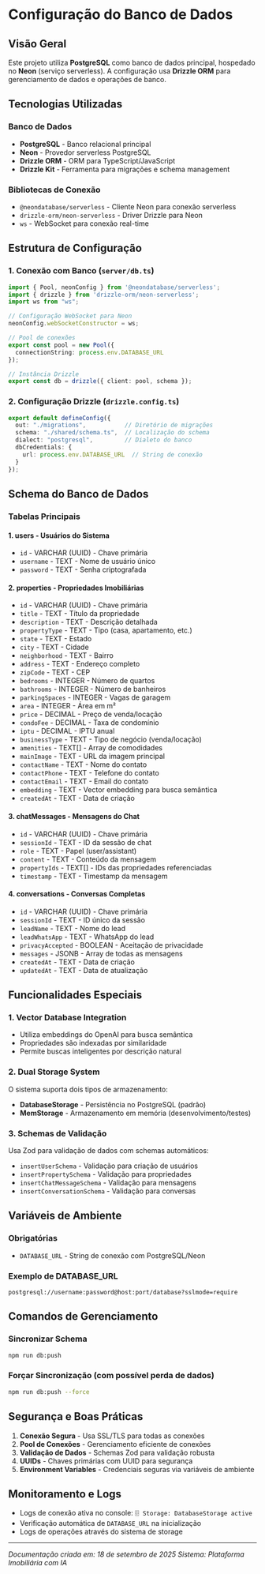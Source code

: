 # Configuração do Banco de Dados

## Visão Geral
Este projeto utiliza **PostgreSQL** como banco de dados principal, hospedado no **Neon** (serviço serverless). A configuração usa **Drizzle ORM** para gerenciamento de dados e operações de banco.

## Tecnologias Utilizadas

### Banco de Dados
- **PostgreSQL** - Banco relacional principal
- **Neon** - Provedor serverless PostgreSQL
- **Drizzle ORM** - ORM para TypeScript/JavaScript
- **Drizzle Kit** - Ferramenta para migrações e schema management

### Bibliotecas de Conexão
- `@neondatabase/serverless` - Cliente Neon para conexão serverless
- `drizzle-orm/neon-serverless` - Driver Drizzle para Neon
- `ws` - WebSocket para conexão real-time

## Estrutura de Configuração

### 1. Conexão com Banco (`server/db.ts`)
```typescript
import { Pool, neonConfig } from '@neondatabase/serverless';
import { drizzle } from 'drizzle-orm/neon-serverless';
import ws from "ws";

// Configuração WebSocket para Neon
neonConfig.webSocketConstructor = ws;

// Pool de conexões
export const pool = new Pool({ 
  connectionString: process.env.DATABASE_URL 
});

// Instância Drizzle
export const db = drizzle({ client: pool, schema });
```

### 2. Configuração Drizzle (`drizzle.config.ts`)
```typescript
export default defineConfig({
  out: "./migrations",           // Diretório de migrações
  schema: "./shared/schema.ts",  // Localização do schema
  dialect: "postgresql",         // Dialeto do banco
  dbCredentials: {
    url: process.env.DATABASE_URL  // String de conexão
  }
});
```

## Schema do Banco de Dados

### Tabelas Principais

#### 1. **users** - Usuários do Sistema
- `id` - VARCHAR (UUID) - Chave primária
- `username` - TEXT - Nome de usuário único
- `password` - TEXT - Senha criptografada

#### 2. **properties** - Propriedades Imobiliárias
- `id` - VARCHAR (UUID) - Chave primária
- `title` - TEXT - Título da propriedade
- `description` - TEXT - Descrição detalhada
- `propertyType` - TEXT - Tipo (casa, apartamento, etc.)
- `state` - TEXT - Estado
- `city` - TEXT - Cidade
- `neighborhood` - TEXT - Bairro
- `address` - TEXT - Endereço completo
- `zipCode` - TEXT - CEP
- `bedrooms` - INTEGER - Número de quartos
- `bathrooms` - INTEGER - Número de banheiros
- `parkingSpaces` - INTEGER - Vagas de garagem
- `area` - INTEGER - Área em m²
- `price` - DECIMAL - Preço de venda/locação
- `condoFee` - DECIMAL - Taxa de condomínio
- `iptu` - DECIMAL - IPTU anual
- `businessType` - TEXT - Tipo de negócio (venda/locação)
- `amenities` - TEXT[] - Array de comodidades
- `mainImage` - TEXT - URL da imagem principal
- `contactName` - TEXT - Nome do contato
- `contactPhone` - TEXT - Telefone do contato
- `contactEmail` - TEXT - Email do contato
- `embedding` - TEXT - Vector embedding para busca semântica
- `createdAt` - TEXT - Data de criação

#### 3. **chatMessages** - Mensagens do Chat
- `id` - VARCHAR (UUID) - Chave primária
- `sessionId` - TEXT - ID da sessão de chat
- `role` - TEXT - Papel (user/assistant)
- `content` - TEXT - Conteúdo da mensagem
- `propertyIds` - TEXT[] - IDs das propriedades referenciadas
- `timestamp` - TEXT - Timestamp da mensagem

#### 4. **conversations** - Conversas Completas
- `id` - VARCHAR (UUID) - Chave primária
- `sessionId` - TEXT - ID único da sessão
- `leadName` - TEXT - Nome do lead
- `leadWhatsApp` - TEXT - WhatsApp do lead
- `privacyAccepted` - BOOLEAN - Aceitação de privacidade
- `messages` - JSONB - Array de todas as mensagens
- `createdAt` - TEXT - Data de criação
- `updatedAt` - TEXT - Data de atualização

## Funcionalidades Especiais

### 1. **Vector Database Integration**
- Utiliza embeddings do OpenAI para busca semântica
- Propriedades são indexadas por similaridade
- Permite buscas inteligentes por descrição natural

### 2. **Dual Storage System**
O sistema suporta dois tipos de armazenamento:
- **DatabaseStorage** - Persistência no PostgreSQL (padrão)
- **MemStorage** - Armazenamento em memória (desenvolvimento/testes)

### 3. **Schemas de Validação**
Usa Zod para validação de dados com schemas automáticos:
- `insertUserSchema` - Validação para criação de usuários
- `insertPropertySchema` - Validação para propriedades
- `insertChatMessageSchema` - Validação para mensagens
- `insertConversationSchema` - Validação para conversas

## Variáveis de Ambiente

### Obrigatórias
- `DATABASE_URL` - String de conexão com PostgreSQL/Neon

### Exemplo de DATABASE_URL
```
postgresql://username:password@host:port/database?sslmode=require
```

## Comandos de Gerenciamento

### Sincronizar Schema
```bash
npm run db:push
```

### Forçar Sincronização (com possível perda de dados)
```bash
npm run db:push --force
```

## Segurança e Boas Práticas

1. **Conexão Segura** - Usa SSL/TLS para todas as conexões
2. **Pool de Conexões** - Gerenciamento eficiente de conexões
3. **Validação de Dados** - Schemas Zod para validação robusta
4. **UUIDs** - Chaves primárias com UUID para segurança
5. **Environment Variables** - Credenciais seguras via variáveis de ambiente

## Monitoramento e Logs

- Logs de conexão ativa no console: `🗄️ Storage: DatabaseStorage active`
- Verificação automática de `DATABASE_URL` na inicialização
- Logs de operações através do sistema de storage

---

*Documentação criada em: 18 de setembro de 2025*
*Sistema: Plataforma Imobiliária com IA*